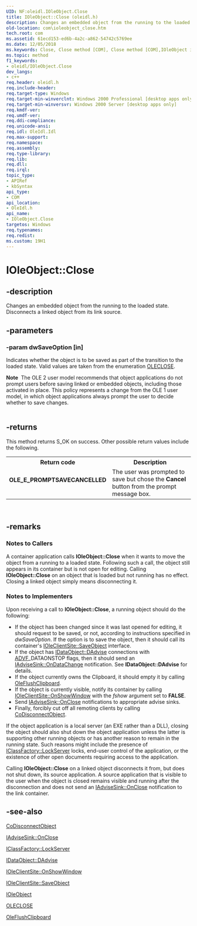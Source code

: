 ```yaml
---
UID: NF:oleidl.IOleObject.Close
title: IOleObject::Close (oleidl.h)
description: Changes an embedded object from the running to the loaded state. Disconnects a linked object from its link source.
old-location: com\ioleobject_close.htm
tech.root: com
ms.assetid: 61ecd153-ed6b-4a2c-a862-54742c5769ee
ms.date: 12/05/2018
ms.keywords: Close, Close method [COM], Close method [COM],IOleObject interface, IOleObject interface [COM],Close method, IOleObject.Close, IOleObject::Close, _ole_ioleobject_close, com.ioleobject_close, oleidl/IOleObject::Close
ms.topic: method
f1_keywords:
- oleidl/IOleObject.Close
dev_langs:
- c++
req.header: oleidl.h
req.include-header: 
req.target-type: Windows
req.target-min-winverclnt: Windows 2000 Professional [desktop apps only]
req.target-min-winversvr: Windows 2000 Server [desktop apps only]
req.kmdf-ver: 
req.umdf-ver: 
req.ddi-compliance: 
req.unicode-ansi: 
req.idl: OleIdl.Idl
req.max-support: 
req.namespace: 
req.assembly: 
req.type-library: 
req.lib: 
req.dll: 
req.irql: 
topic_type:
- APIRef
- kbSyntax
api_type:
- COM
api_location:
- OleIdl.h
api_name:
- IOleObject.Close
targetos: Windows
req.typenames: 
req.redist: 
ms.custom: 19H1
---
```


# IOleObject::Close


## -description


Changes an embedded object from the running to the loaded state. Disconnects a linked object from its link source.


## -parameters




### -param dwSaveOption [in]

Indicates whether the object is to be saved as part of the transition to the loaded state. Valid values are taken from the enumeration <a href="https://docs.microsoft.com/windows/desktop/api/oleidl/ne-oleidl-oleclose">OLECLOSE</a>.

<div class="alert"><b>Note</b>  The OLE 2 user model recommends that object applications do not prompt users before saving linked or embedded objects, including those activated in place. This policy represents a change from the OLE 1 user model, in which object applications always prompt the user to decide whether to save changes.</div>
<div> </div>

## -returns



This method returns S_OK on success. Other possible return values include the following.

<table>
<tr>
<th>Return code</th>
<th>Description</th>
</tr>
<tr>
<td width="40%">
<dl>
<dt><b>OLE_E_PROMPTSAVECANCELLED</b></dt>
</dl>
</td>
<td width="60%">
The user was prompted to save but chose the <b>Cancel</b> button from the prompt message box.

</td>
</tr>
</table>
 




## -remarks



<h3><a id="Notes_to_Callers"></a><a id="notes_to_callers"></a><a id="NOTES_TO_CALLERS"></a>Notes to Callers</h3>
A container application calls <b>IOleObject::Close</b> when it wants to move the object from a running to a loaded state. Following such a call, the object still appears in its container but is not open for editing. Calling <b>IOleObject::Close</b> on an object that is loaded but not running has no effect. Closing a linked object simply means disconnecting it.

<h3><a id="Notes_to_Implementers"></a><a id="notes_to_implementers"></a><a id="NOTES_TO_IMPLEMENTERS"></a>Notes to Implementers</h3>
Upon receiving a call to <b>IOleObject::Close</b>, a running object should do the following:

<ul>
<li>If the object has been changed since it was last opened for editing, it should request to be saved, or not, according to instructions specified in <i>dwSaveOption</i>. If the option is to save the object, then it should call its container's <a href="https://docs.microsoft.com/windows/desktop/api/oleidl/nf-oleidl-ioleclientsite-saveobject">IOleClientSite::SaveObject</a> interface.</li>
<li>If the object has <a href="https://docs.microsoft.com/windows/desktop/api/objidl/nf-objidl-idataobject-dadvise">IDataObject::DAdvise</a> connections with <a href="https://docs.microsoft.com/windows/desktop/api/objidl/ne-objidl-advf">ADVF</a>_DATAONSTOP flags, then it should send an <a href="https://docs.microsoft.com/windows/desktop/api/objidl/nf-objidl-iadvisesink-ondatachange">IAdviseSink::OnDataChange</a> notification. See <b>IDataObject::DAdvise</b> for details.</li>
<li>If the object currently owns the Clipboard, it should empty it by calling <a href="https://docs.microsoft.com/windows/desktop/api/ole2/nf-ole2-oleflushclipboard">OleFlushClipboard</a>.</li>
<li>If the object is currently visible, notify its container by calling <a href="https://docs.microsoft.com/windows/desktop/api/oleidl/nf-oleidl-ioleclientsite-onshowwindow">IOleClientSite::OnShowWindow</a> with the <i>fshow</i> argument set to <b>FALSE</b>.</li>
<li>Send <a href="https://docs.microsoft.com/windows/desktop/api/objidl/nf-objidl-iadvisesink-onclose">IAdviseSink::OnClose</a> notifications to appropriate advise sinks.</li>
<li>Finally, forcibly cut off all remoting clients by calling <a href="https://docs.microsoft.com/windows/desktop/api/combaseapi/nf-combaseapi-codisconnectobject">CoDisconnectObject</a>.</li>
</ul>
If the object application is a local server (an EXE rather than a DLL), closing the object should also shut down the object application unless the latter is supporting other running objects or has another reason to remain in the running state. Such reasons might include the presence of <a href="https://docs.microsoft.com/windows/desktop/api/unknwnbase/nf-unknwnbase-iclassfactory-lockserver">IClassFactory::LockServer</a> locks, end-user control of the application, or the existence of other open documents requiring access to the application.

Calling <b>IOleObject::Close</b> on a linked object disconnects it from, but does not shut down, its source application. A source application that is visible to the user when the object is closed remains visible and running after the disconnection and does not send an <a href="https://docs.microsoft.com/windows/desktop/api/objidl/nf-objidl-iadvisesink-onclose">IAdviseSink::OnClose</a> notification to the link container.




## -see-also




<a href="https://docs.microsoft.com/windows/desktop/api/combaseapi/nf-combaseapi-codisconnectobject">CoDisconnectObject</a>



<a href="https://docs.microsoft.com/windows/desktop/api/objidl/nf-objidl-iadvisesink-onclose">IAdviseSink::OnClose</a>



<a href="https://docs.microsoft.com/windows/desktop/api/unknwnbase/nf-unknwnbase-iclassfactory-lockserver">IClassFactory::LockServer</a>



<a href="https://docs.microsoft.com/windows/desktop/api/objidl/nf-objidl-idataobject-dadvise">IDataObject::DAdvise</a>



<a href="https://docs.microsoft.com/windows/desktop/api/oleidl/nf-oleidl-ioleclientsite-onshowwindow">IOleClientSite::OnShowWindow</a>



<a href="https://docs.microsoft.com/windows/desktop/api/oleidl/nf-oleidl-ioleclientsite-saveobject">IOleClientSite::SaveObject</a>



<a href="https://docs.microsoft.com/windows/desktop/api/oleidl/nn-oleidl-ioleobject">IOleObject</a>



<a href="https://docs.microsoft.com/windows/desktop/api/oleidl/ne-oleidl-oleclose">OLECLOSE</a>



<a href="https://docs.microsoft.com/windows/desktop/api/ole2/nf-ole2-oleflushclipboard">OleFlushClipboard</a>
 

 

